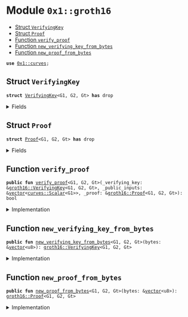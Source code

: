 
<a name="0x1_groth16"></a>

# Module `0x1::groth16`



-  [Struct `VerifyingKey`](#0x1_groth16_VerifyingKey)
-  [Struct `Proof`](#0x1_groth16_Proof)
-  [Function `verify_proof`](#0x1_groth16_verify_proof)
-  [Function `new_verifying_key_from_bytes`](#0x1_groth16_new_verifying_key_from_bytes)
-  [Function `new_proof_from_bytes`](#0x1_groth16_new_proof_from_bytes)


<pre><code><b>use</b> <a href="curves.md#0x1_curves">0x1::curves</a>;
</code></pre>



<a name="0x1_groth16_VerifyingKey"></a>

## Struct `VerifyingKey`



<pre><code><b>struct</b> <a href="groth16.md#0x1_groth16_VerifyingKey">VerifyingKey</a>&lt;G1, G2, Gt&gt; <b>has</b> drop
</code></pre>



<details>
<summary>Fields</summary>


<dl>
<dt>
<code>bytes: <a href="../../move-stdlib/doc/vector.md#0x1_vector">vector</a>&lt;u8&gt;</code>
</dt>
<dd>

</dd>
</dl>


</details>

<a name="0x1_groth16_Proof"></a>

## Struct `Proof`



<pre><code><b>struct</b> <a href="groth16.md#0x1_groth16_Proof">Proof</a>&lt;G1, G2, Gt&gt; <b>has</b> drop
</code></pre>



<details>
<summary>Fields</summary>


<dl>
<dt>
<code>bytes: <a href="../../move-stdlib/doc/vector.md#0x1_vector">vector</a>&lt;u8&gt;</code>
</dt>
<dd>

</dd>
</dl>


</details>

<a name="0x1_groth16_verify_proof"></a>

## Function `verify_proof`



<pre><code><b>public</b> <b>fun</b> <a href="groth16.md#0x1_groth16_verify_proof">verify_proof</a>&lt;G1, G2, Gt&gt;(_verifying_key: &<a href="groth16.md#0x1_groth16_VerifyingKey">groth16::VerifyingKey</a>&lt;G1, G2, Gt&gt;, _public_inputs: &<a href="../../move-stdlib/doc/vector.md#0x1_vector">vector</a>&lt;<a href="curves.md#0x1_curves_Scalar">curves::Scalar</a>&lt;G1&gt;&gt;, _proof: &<a href="groth16.md#0x1_groth16_Proof">groth16::Proof</a>&lt;G1, G2, Gt&gt;): bool
</code></pre>



<details>
<summary>Implementation</summary>


<pre><code><b>native</b> <b>public</b> <b>fun</b> <a href="groth16.md#0x1_groth16_verify_proof">verify_proof</a>&lt;G1,G2,Gt&gt;(
    _verifying_key: &<a href="groth16.md#0x1_groth16_VerifyingKey">VerifyingKey</a>&lt;G1,G2,Gt&gt;,
    _public_inputs: &<a href="../../move-stdlib/doc/vector.md#0x1_vector">vector</a>&lt;<a href="curves.md#0x1_curves_Scalar">curves::Scalar</a>&lt;G1&gt;&gt;,
    _proof: &<a href="groth16.md#0x1_groth16_Proof">Proof</a>&lt;G1,G2,Gt&gt;,
): bool;
</code></pre>



</details>

<a name="0x1_groth16_new_verifying_key_from_bytes"></a>

## Function `new_verifying_key_from_bytes`



<pre><code><b>public</b> <b>fun</b> <a href="groth16.md#0x1_groth16_new_verifying_key_from_bytes">new_verifying_key_from_bytes</a>&lt;G1, G2, Gt&gt;(bytes: &<a href="../../move-stdlib/doc/vector.md#0x1_vector">vector</a>&lt;u8&gt;): <a href="groth16.md#0x1_groth16_VerifyingKey">groth16::VerifyingKey</a>&lt;G1, G2, Gt&gt;
</code></pre>



<details>
<summary>Implementation</summary>


<pre><code><b>native</b> <b>public</b> <b>fun</b> <a href="groth16.md#0x1_groth16_new_verifying_key_from_bytes">new_verifying_key_from_bytes</a>&lt;G1,G2,Gt&gt;(bytes: &<a href="../../move-stdlib/doc/vector.md#0x1_vector">vector</a>&lt;u8&gt;): <a href="groth16.md#0x1_groth16_VerifyingKey">VerifyingKey</a>&lt;G1,G2,Gt&gt;;
</code></pre>



</details>

<a name="0x1_groth16_new_proof_from_bytes"></a>

## Function `new_proof_from_bytes`



<pre><code><b>public</b> <b>fun</b> <a href="groth16.md#0x1_groth16_new_proof_from_bytes">new_proof_from_bytes</a>&lt;G1, G2, Gt&gt;(bytes: &<a href="../../move-stdlib/doc/vector.md#0x1_vector">vector</a>&lt;u8&gt;): <a href="groth16.md#0x1_groth16_Proof">groth16::Proof</a>&lt;G1, G2, Gt&gt;
</code></pre>



<details>
<summary>Implementation</summary>


<pre><code><b>native</b> <b>public</b> <b>fun</b> <a href="groth16.md#0x1_groth16_new_proof_from_bytes">new_proof_from_bytes</a>&lt;G1,G2,Gt&gt;(bytes: &<a href="../../move-stdlib/doc/vector.md#0x1_vector">vector</a>&lt;u8&gt;): <a href="groth16.md#0x1_groth16_Proof">Proof</a>&lt;G1,G2,Gt&gt;;
</code></pre>



</details>


[move-book]: https://move-language.github.io/move/introduction.html
